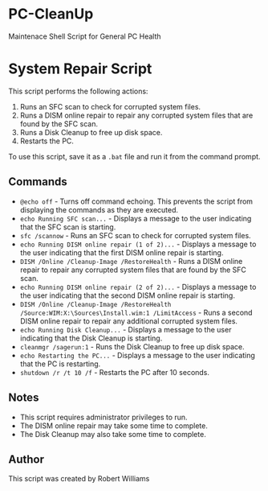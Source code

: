 # PC-CleanUp
Maintenace Shell Script for General PC Health

# System Repair Script

This script performs the following actions:

1. Runs an SFC scan to check for corrupted system files.
2. Runs a DISM online repair to repair any corrupted system files that are found by the SFC scan.
3. Runs a Disk Cleanup to free up disk space.
4. Restarts the PC.

To use this script, save it as a `.bat` file and run it from the command prompt.

## Commands

* `@echo off` - Turns off command echoing. This prevents the script from displaying the commands as they are executed.
* `echo Running SFC scan...` - Displays a message to the user indicating that the SFC scan is starting.
* `sfc /scannow` - Runs an SFC scan to check for corrupted system files.
* `echo Running DISM online repair (1 of 2)...` - Displays a message to the user indicating that the first DISM online repair is starting.
* `DISM /Online /Cleanup-Image /RestoreHealth` - Runs a DISM online repair to repair any corrupted system files that are found by the SFC scan.
* `echo Running DISM online repair (2 of 2)...` - Displays a message to the user indicating that the second DISM online repair is starting.
* `DISM /Online /Cleanup-Image /RestoreHealth /Source:WIM:X:\Sources\Install.wim:1 /LimitAccess` - Runs a second DISM online repair to repair any additional corrupted system files.
* `echo Running Disk Cleanup...` - Displays a message to the user indicating that the Disk Cleanup is starting.
* `cleanmgr /sagerun:1` - Runs the Disk Cleanup to free up disk space.
* `echo Restarting the PC...` - Displays a message to the user indicating that the PC is restarting.
* `shutdown /r /t 10 /f` - Restarts the PC after 10 seconds.

## Notes

* This script requires administrator privileges to run.
* The DISM online repair may take some time to complete.
* The Disk Cleanup may also take some time to complete.

## Author

This script was created by Robert Williams
